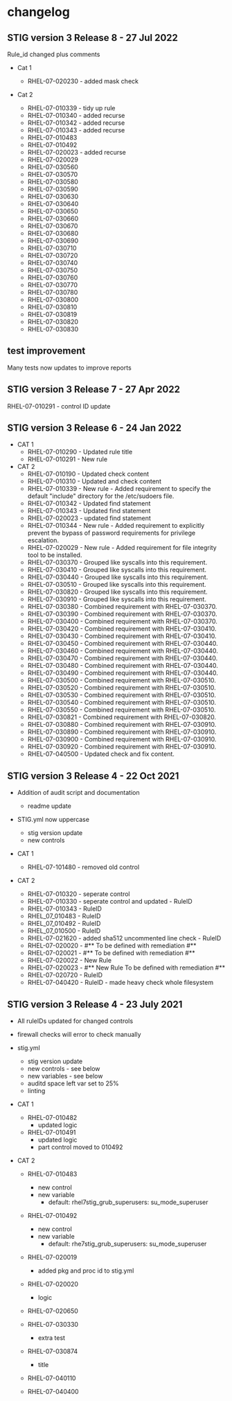 # changelog

## STIG version 3 Release 8 - 27 Jul 2022

Rule_id changed plus comments

- Cat 1
  - RHEL-07-020230 - added mask check

- Cat 2
  - RHEL-07-010339 - tidy up rule
  - RHEL-07-010340 - added recurse
  - RHEL-07-010342 - added recurse
  - RHEL-07-010343 - added recurse
  - RHEL-07-010483
  - RHEL-07-010492
  - RHEL-07-020023 - added recurse
  - RHEL-07-020029
  - RHEL-07-030560
  - RHEL-07-030570
  - RHEL-07-030580
  - RHEL-07-030590
  - RHEL-07-030630
  - RHEL-07-030640
  - RHEL-07-030650
  - RHEL-07-030660
  - RHEL-07-030670
  - RHEL-07-030680
  - RHEL-07-030690
  - RHEL-07-030710
  - RHEL-07-030720
  - RHEL-07-030740
  - RHEL-07-030750
  - RHEL-07-030760
  - RHEL-07-030770
  - RHEL-07-030780
  - RHEL-07-030800
  - RHEL-07-030810
  - RHEL-07-030819
  - RHEL-07-030820
  - RHEL-07-030830

## test improvement

Many tests now updates to improve reports

## STIG version 3 Release 7 - 27 Apr 2022

RHEL-07-010291 - control ID update

## STIG version 3 Release 6 - 24 Jan 2022

- CAT 1
  - RHEL-07-010290 - Updated rule title
  - RHEL-07-010291 - New rule
- CAT 2
  - RHEL-07-010190 - Updated check content
  - RHEL-07-010310 - Updated and check content
  - RHEL-07-010339 - New rule - Added requirement to specify the default "include" directory for the /etc/sudoers file.
  - RHEL-07-010342 - Updated find statement
  - RHEL-07-010343 - Updated find statement
  - RHEL-07-020023 - updated find statement
  - RHEL-07-010344 - New rule - Added requirement to explicitly prevent the bypass of password requirements for privilege escalation.
  - RHEL-07-020029 - New rule - Added requirement for file integrity tool to be installed.
  - RHEL-07-030370 - Grouped like syscalls into this requirement.
  - RHEL-07-030410 - Grouped like syscalls into this requirement.
  - RHEL-07-030440 - Grouped like syscalls into this requirement.
  - RHEL-07-030510 - Grouped like syscalls into this requirement.
  - RHEL-07-030820 - Grouped like syscalls into this requirement.
  - RHEL-07-030910 - Grouped like syscalls into this requirement.
  - RHEL-07-030380 - Combined requirement with RHEL-07-030370.
  - RHEL-07-030390 - Combined requirement with RHEL-07-030370.
  - RHEL-07-030400 - Combined requirement with RHEL-07-030370.
  - RHEL-07-030420 - Combined requirement with RHEL-07-030410.
  - RHEL-07-030430 - Combined requirement with RHEL-07-030410.
  - RHEL-07-030450 - Combined requirement with RHEL-07-030440.
  - RHEL-07-030460 - Combined requirement with RHEL-07-030440.
  - RHEL-07-030470 - Combined requirement with RHEL-07-030440.
  - RHEL-07-030480 - Combined requirement with RHEL-07-030440.
  - RHEL-07-030490 - Combined requirement with RHEL-07-030440.
  - RHEL-07-030500 - Combined requirement with RHEL-07-030510.
  - RHEL-07-030520 - Combined requirement with RHEL-07-030510.
  - RHEL-07-030530 - Combined requirement with RHEL-07-030510.
  - RHEL-07-030540 - Combined requirement with RHEL-07-030510.
  - RHEL-07-030550 - Combined requirement with RHEL-07-030510.
  - RHEL-07-030821 - Combined requirement with RHEL-07-030820.
  - RHEL-07-030880 - Combined requirement with RHEL-07-030910.
  - RHEL-07-030890 - Combined requirement with RHEL-07-030910.
  - RHEL-07-030900 - Combined requirement with RHEL-07-030910.
  - RHEL-07-030920 - Combined requirement with RHEL-07-030910.
  - RHEL-07-040500 - Updated check and fix content.

## STIG version 3 Release 4 - 22 Oct 2021

- Addition of audit script and documentation
  - readme update

- STIG.yml now uppercase
  - stig version update
  - new controls

- CAT 1
  - RHEL-07-101480 - removed old control
- CAT 2
  - RHEL-07-010320 - seperate control
  - RHEL-07-010330 - seperate control and updated - RuleID
  - RHEL-07-010343 - RuleID
  - RHEL_07_010483 - RuleID
  - RHEL_07_010492 - RuleID
  - RHEL_07_010500 - RuleID
  - RHEL-07-021620 - added sha512 uncommented line check - RuleID
  - RHEL-07-020020 - #** To be defined with remediation #**
  - RHEL-07-020021 - #** To be defined with remediation #**
  - RHEL-07-020022 - New Rule
  - RHEL-07-020023 - #** New Rule To be defined with remediation #**
  - RHEL-07-020720 - RuleID
  - RHEL-07-040420 - RuleID - made heavy check whole filesystem

## STIG version 3 Release 4 - 23 July 2021

- All ruleIDs updated for changed controls
- firewall checks will error to check manually

- stig.yml
  - stig version update
  - new controls - see below
  - new variables - see below
  - auditd space left var set to 25%
  - linting

- CAT 1
  - RHEL-07-010482
    - updated logic
  - RHEL-07-010491
    - updated logic
    - part control moved to 010492
- CAT 2
  - RHEL-07-010483
    - new control
    - new variable
      - default: rhel7stig_grub_superusers: su_mode_superuser

  - RHEL-07-010492
    - new control
    - new variable
      - default: rhe7stig_grub_superusers: su_mode_superuser

  - RHEL-07-020019
    - added pkg and proc id to stig.yml

  - RHEL-07-020020
    - logic

  - RHEL-07-020650

  - RHEL-07-030330
    - extra test

  - RHEL-07-030874
    - title

  - RHEL-07-040110

  - RHEL-07-040400
